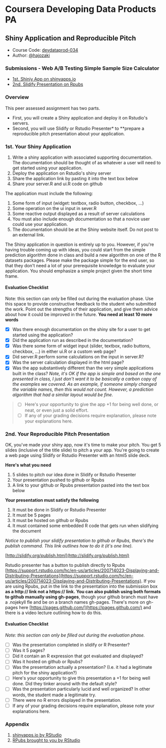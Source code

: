 Coursera Developing Data Products PA
===
## Shiny Application and Reproducible Pitch
- Course Code: [devdataprod-034](https://class.coursera.org/devdataprod-034/human_grading/view/courses/975222/assessments/5/submissions)
- Author: [@hajozaki](https://twitter.com/)

### Submissions - Web A/B Testing Simple Sample Size Calculator
- [1st. Shiniy App on shinyapps.io](https://hajozaki.shinyapps.io/csr_ddp_pa)
- [2nd. Slidify Presentation on Rpubs]()

### Overview

This peer assessed assignment has two parts.   

- First, you will create a Shiny application and deploy it on Rstudio's servers.
- Second, you will use Slidify or Rstudio Presenter* to **prepare a reproducible pitch presentation about your application.

### 1st. Your Shiny Application

1. Write a shiny application with associated supporting documentation. The documentation should be thought of as whatever a user will need to get started using your application.
2. Deploy the application on Rstudio's shiny server
3. Share the application link by pasting it into the text box below
4. Share your server.R and ui.R code on github

The application must include the following:

1. Some form of input (widget: textbox, radio button, checkbox, ...)
2. Some operation on the ui input in sever.R
3. Some reactive output displayed as a result of server calculations
4. You must also include enough documentation so that a novice user could use your application.
5. The documentation should be at the Shiny website itself. Do not post to an external link.

The Shiny application in question is entirely up to you. However, if you're having trouble coming up with ideas, you could start from the simple prediction algorithm done in class and build a new algorithm on one of the R datasets packages. Please make the package simple for the end user, so that they don't need a lot of your prerequisite knowledge to evaluate your application. You should emphasize a simple project given the short time frame.

#### Evaluation Checklist

Note: this section can only be filled out during the evaluation phase.
Use this space to provide constructive feedback to the student who submitted the work. Point out the strengths of their application, and give them advice about how it could be improved in the future.
**You need at least 10 more words**

- [x] Was there enough documentation on the shiny site for a user to get started using the application?
- [x] Did the application run as described in the documentation?
- [x] Was there some form of widget input (slider, textbox, radio buttons, checkbox, ...) in either ui.R or a custom web page?
- [x] Did server.R perform some calculations on the input in server.R?
- [x] Was the server calculation displayed in the html page?
- [x] Was the app substantively different than the very simple applications built in the class?
 *Note, it's OK if the app is simple and based on the one presented in class, I just don't want it to be basically a carbon copy of the examples we covered. As an example, if someone simply changed the variable names, then this would not count. However, a prediction algorithm that had a similar layout would be fine.*

>- [ ] Here's your opportunity to give the app +1 for being well done, or neat, or even just a solid effort.
>- [ ] If any of your grading decisions require explanation, please note your explanations here.


### 2nd. Your Reproducible Pitch Presentation

OK, you've made your shiny app, now it's time to make your pitch. You get 5 slides (inclusive of the title slide)  to pitch a your app. You're going to create a web page using Slidify or Rstudio Presenter with an html5 slide deck.

**Here's what you need**

1. 5 slides to pitch our idea done in Slidify or Rstudio Presenter
2. Your presentation pushed to github or Rpubs
3. A link to your github or Rpubs presentation pasted into the text box below

**Your presentation must satisfy the following**

1. It must be done in Slidify or Rstudio Presenter
2. It must be 5 pages
3. It must be hosted on github or Rpubs
4. It must contained some embedded R code that gets run when slidifying the document

*Notice to publish your slidify presentation to github or Rpubs, there's the publish command. This link outlines how to do it (it's one line).*

[http://slidify.org/publish.html](http://slidify.org/publish.html)

Rstudio presenter has a button to publish directly to Rpubs [https://support.rstudio.com/hc/en-us/articles/200714023-Displaying-and-Distributing-Presentations](https://support.rstudio.com/hc/en-us/articles/200714023-Displaying-and-Distributing-Presentations). If you are using Rpubs, put in the link to the presentation into the submission box **as a http:// link not a https:// link.**
**You can also publish using both formats to github manually using gh-pages**, though your github branch must have a .nojekyll fle and be on a branch names gh-pages. There's more on gh-pages here [https://pages.github.com/](https://pages.github.com/)  and there is a video lecture outlining how to do this.

#### Evaluation Checklist

*Note: this section can only be filled out during the evaluation phase.*  

- [ ] Was the presentation completed in slidify or R Presenter?
- [ ] Was it 5 pages?
- [ ] Did it contain an R expression that got evaluated and displayed?
- [ ] Was it hosted on github or Rpubs?
-  [ ] Was the presentation actually a presentation? (I.e. it had a legitimate pitch for the shiny application?)
- [ ] Here's your opportunity to give this presentation a +1 for being well done. Did they tinker around with the default style?
- [ ] Was the presentation particularly lucid and well organized? In other words, the student made a legitimate try.
- [ ] There were no R errors displayed in the presentation.
- [ ] If any of your grading decisions require explanation, please note your explanations here.

### Appendix
1. [shinyapps.io by RStudio](https://www.shinyapps.io/)
2. [RPubs  brought to you by RStudio](http://rpubs.com/)
